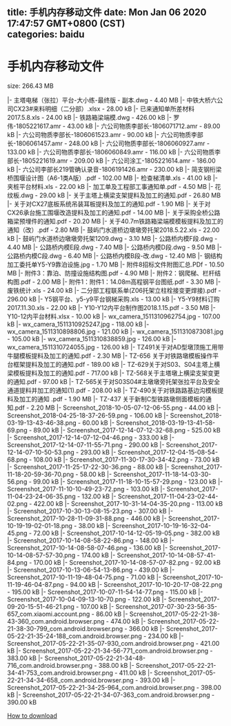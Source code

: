 
title: 手机内存移动文件
date: Mon Jan 06 2020 17:47:57 GMT+0800 (CST)    
categories: baidu
---

# 手机内存移动文件
size: 266.43 MB
 
 
|- 主塔电梯（张拉）平台-大小练-最终版 - 副本.dwg - 4.40 MB
|- 中铁大桥六公司CX23#来料明细（二分部）.xlsx - 28.00 kB
|- 已来通知单所差材料2017.5.8.xls - 24.00 kB
|- 铁路箱梁端模.dwg - 426.00 kB
|- 罗伟-1805221617.amr - 43.00 kB
|- 六公司物质李部长-1806071712.amr - 89.00 kB
|- 六公司物质李部长-1806061523.amr - 90.00 kB
|- 六公司物质李部长-1806061457.amr - 248.00 kB
|- 六公司物质李部长-1806060927.amr - 133.00 kB
|- 六公司物质李部长-1806060849.amr - 116.00 kB
|- 六公司物质李部长-1805221619.amr - 209.00 kB
|- 六公司涂工-1805221614.amr - 186.00 kB
|- 六公司李部长219管确认录音-1806191426.amr - 230.00 kB
|- 简支钢桁梁桥围堰设计图（A6-1类A版）.pdf - 102.00 MB
|- 检查梯清单.xls - 41.00 kB
|- 夹桩平台材料.xls - 22.00 kB
|- 加工单及工程部工事通知单.pdf - 4.50 MB
|- 花纹板.dwg - 29.00 kB
|- 关于主塔上横梁支架提料及加工的通知.pdf - 26.80 MB
|- 关于对CX27底板系统吊装耳板提料及加工的通知.pdf - 1.90 MB
|- 关于对CX26承台施工围堰改造提料及加工的通知.pdf - 14.00 MB
|- 关于采购全桥公路箱梁预埋件的通知.pdf - 20.20 MB
|- 关于40.7m铁路箱梁端模模板提料及加工的通知（改）.pdf - 2.80 MB
|- 鼓屿门水道桥边墩墩旁托架2018.5.22.xls - 22.00 kB
|- 鼓屿门水道桥边墩墩旁托架1209.dwg - 3.10 MB
|- 公路桥内模F段.dwg - 4.40 MB
|- 公路桥内模E段.dwg - 7.40 MB
|- 公路桥内模D段.dwg - 9.50 MB
|- 公路桥内模C段.dwg - 6.40 MB
|- 公路桥内模B段-改.dwg - 12.40 MB
|- 钢结构加工委托单Y5-Y9靠泊设施.jpg - 1.70 MB
|- 附件8招标文件附图汇总.PDf - 10.50 MB
|- 附件3：靠泊、防撞设施结构图.pdf - 4.90 MB
|- 附件2：钢爬梯、栏杆结构图.pdf - 2.00 MB
|- 附件1：附件1：14.08m高程钢平台图纸.pdf - 3.30 MB
|- 废铁统计.xls - 24.00 kB
|- 二分部工程联系单(Z06托架立柱栓接变更焊接).pdf - 296.00 kB
|- Y5钢平台、y5-y9平台钢梯采购.xls - 13.00 kB
|- Y5-Y9材料订购2017.11.30.xls - 22.00 kB
|- Y10-Y12内平台制作图2018.1.15.pdf - 3.50 MB
|- Y10-12内平台材料.xlsx - 10.00 kB
|- wx_camera_1511310962754.jpg - 107.00 kB
|- wx_camera_1511310925247.jpg - 118.00 kB
|- wx_camera_1511310898806.jpg - 121.00 kB
|- wx_camera_1511310873081.jpg - 105.00 kB
|- wx_camera_1511310838859.jpg - 126.00 kB
|- wx_camera_1511310724055.jpg - 126.00 kB
|- TZ491关于对AD型墩顶施工用带牛腿模板提料及加工的通知.pdf - 2.30 MB
|- TZ-656 关于对铁路墩模板操作平台框架提料及加工的通知.pdf - 189.00 kB
|- TZ-629关于对S03、S04主塔上横梁模板提料及加工的通知.pdf - 717.00 kB
|- TZ-568关于主塔墩上横梁支架变更的通知.pdf - 97.00 kB
|- TZ-565关于对S03S04#主墩墩旁托架张拉平台及安全通道提料并加工的通知(1).pdf - 208.00 kB
|- TZ-490关于对铁路路基边沟模板提料及加工的通知 .pdf - 1.90 MB
|- TZ-437  关于新制C型铁路墩侧面模板的通知.pdf - 2.20 MB
|- Screenshot_2018-10-05-07-12-06-55.png - 44.00 kB
|- Screenshot_2018-04-25-18-37-26-59.png - 106.00 kB
|- Screenshot_2018-03-19-13-43-46-38.png - 60.00 kB
|- Screenshot_2018-03-19-13-41-58-69.png - 89.00 kB
|- Screenshot_2017-12-14-07-12-32-68.png - 525.00 kB
|- Screenshot_2017-12-14-07-12-04-46.png - 333.00 kB
|- Screenshot_2017-12-14-07-11-55-71.png - 290.00 kB
|- Screenshot_2017-12-14-07-10-50-53.png - 293.00 kB
|- Screenshot_2017-12-04-15-08-54-68.png - 108.00 kB
|- Screenshot_2017-11-30-17-30-34-42.png - 73.00 kB
|- Screenshot_2017-11-25-17-22-30-36.png - 88.00 kB
|- Screenshot_2017-11-18-20-59-36-70.png - 58.00 kB
|- Screenshot_2017-11-18-14-03-30-56.png - 99.00 kB
|- Screenshot_2017-11-18-10-15-57-29.png - 123.00 kB
|- Screenshot_2017-11-10-10-49-23-72.png - 103.00 kB
|- Screenshot_2017-11-04-23-24-06-35.png - 132.00 kB
|- Screenshot_2017-11-04-23-02-44-02.png - 422.00 kB
|- Screenshot_2017-10-31-14-04-35-20.png - 113.00 kB
|- Screenshot_2017-10-30-13-08-15-23.png - 307.00 kB
|- Screenshot_2017-10-28-11-09-31-88.png - 446.00 kB
|- Screenshot_2017-10-19-19-02-01-18.png - 38.00 kB
|- Screenshot_2017-10-19-16-32-04-45.png - 72.00 kB
|- Screenshot_2017-10-14-12-05-19-05.png - 382.00 kB
|- Screenshot_2017-10-14-08-58-22-86.png - 148.00 kB
|- Screenshot_2017-10-14-08-58-07-46.png - 136.00 kB
|- Screenshot_2017-10-14-08-57-57-30.png - 174.00 kB
|- Screenshot_2017-10-14-08-57-41-84.png - 170.00 kB
|- Screenshot_2017-10-14-08-57-07-82.png - 92.00 kB
|- Screenshot_2017-10-13-06-54-13-86.png - 439.00 kB
|- Screenshot_2017-10-11-19-48-04-75.png - 71.00 kB
|- Screenshot_2017-10-11-19-46-04-87.png - 94.00 kB
|- Screenshot_2017-10-10-20-17-08-22.png - 195.00 kB
|- Screenshot_2017-10-07-11-54-14-77.png - 115.00 kB
|- Screenshot_2017-10-04-09-13-10-70.png - 122.00 kB
|- Screenshot_2017-09-20-15-51-46-21.png - 107.00 kB
|- Screenshot_2017-07-30-23-56-35-657_com.xiaomi.account.png - 86.00 kB
|- Screenshot_2017-05-22-21-38-43-360_com.android.browser.png - 474.00 kB
|- Screenshot_2017-05-22-21-38-30-799_com.android.browser.png - 366.00 kB
|- Screenshot_2017-05-22-21-35-24-188_com.android.browser.png - 234.00 kB
|- Screenshot_2017-05-22-21-35-07-930_com.android.browser.png - 421.00 kB
|- Screenshot_2017-05-22-21-34-56-771_com.android.browser.png - 383.00 kB
|- Screenshot_2017-05-22-21-34-48-716_com.android.browser.png - 388.00 kB
|- Screenshot_2017-05-22-21-34-41-753_com.android.browser.png - 411.00 kB
|- Screenshot_2017-05-22-21-34-34-658_com.android.browser.png - 393.00 kB
|- Screenshot_2017-05-22-21-34-25-964_com.android.browser.png - 398.00 kB
|- Screenshot_2017-05-22-21-34-07-363_com.android.browser.png - 390.00 kB

[How to download](https://bpcam.bemobtrk.com/go/2ceec3aa-1ca2-46d6-b9ff-aaa5c184517c?jno=4062)